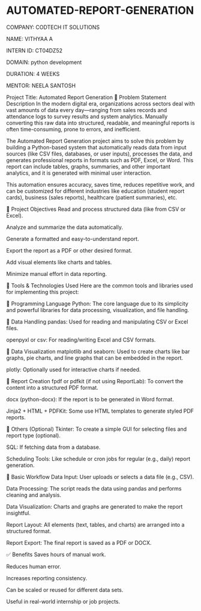 # AUTOMATED-REPORT-GENERATION
COMPANY: CODTECH IT SOLUTIONS

NAME: VITHYAA A

INTERN ID: CT04DZ52

DOMAIN: python development

DURATION: 4 WEEKS

MENTOR: NEELA SANTOSH

Project Title: Automated Report Generation
📌 Problem Statement Description In the modern digital era, organizations across sectors deal with vast amounts of data every day—ranging from sales records and attendance logs to survey results and system analytics. Manually converting this raw data into structured, readable, and meaningful reports is often time-consuming, prone to errors, and inefficient.

The Automated Report Generation project aims to solve this problem by building a Python-based system that automatically reads data from input sources (like CSV files, databases, or user inputs), processes the data, and generates professional reports in formats such as PDF, Excel, or Word. This report can include tables, graphs, summaries, and other important analytics, and it is generated with minimal user interaction.

This automation ensures accuracy, saves time, reduces repetitive work, and can be customized for different industries like education (student report cards), business (sales reports), healthcare (patient summaries), etc.

🎯 Project Objectives Read and process structured data (like from CSV or Excel).

Analyze and summarize the data automatically.

Generate a formatted and easy-to-understand report.

Export the report as a PDF or other desired format.

Add visual elements like charts and tables.

Minimize manual effort in data reporting.

🧰 Tools & Technologies Used Here are the common tools and libraries used for implementing this project:

🔹 Programming Language Python: The core language due to its simplicity and powerful libraries for data processing, visualization, and file handling.

🔹 Data Handling pandas: Used for reading and manipulating CSV or Excel files.

openpyxl or csv: For reading/writing Excel and CSV formats.

🔹 Data Visualization matplotlib and seaborn: Used to create charts like bar graphs, pie charts, and line graphs that can be embedded in the report.

plotly: Optionally used for interactive charts if needed.

🔹 Report Creation fpdf or pdfkit (if not using ReportLab): To convert the content into a structured PDF format.

docx (python-docx): If the report is to be generated in Word format.

Jinja2 + HTML + PDFKit: Some use HTML templates to generate styled PDF reports.

🔹 Others (Optional) Tkinter: To create a simple GUI for selecting files and report type (optional).

SQL: If fetching data from a database.

Scheduling Tools: Like schedule or cron jobs for regular (e.g., daily) report generation.

🔄 Basic Workflow Data Input: User uploads or selects a data file (e.g., CSV).

Data Processing: The script reads the data using pandas and performs cleaning and analysis.

Data Visualization: Charts and graphs are generated to make the report insightful.

Report Layout: All elements (text, tables, and charts) are arranged into a structured format.

Report Export: The final report is saved as a PDF or DOCX.

✅ Benefits Saves hours of manual work.

Reduces human error.

Increases reporting consistency.

Can be scaled or reused for different data sets.

Useful in real-world internship or job projects.

